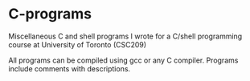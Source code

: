 # C-programs

Miscellaneous C and shell programs I wrote for a C/shell programming course at University of Toronto (CSC209)

All programs can be compiled using gcc or any C compiler. Programs include comments with descriptions.
